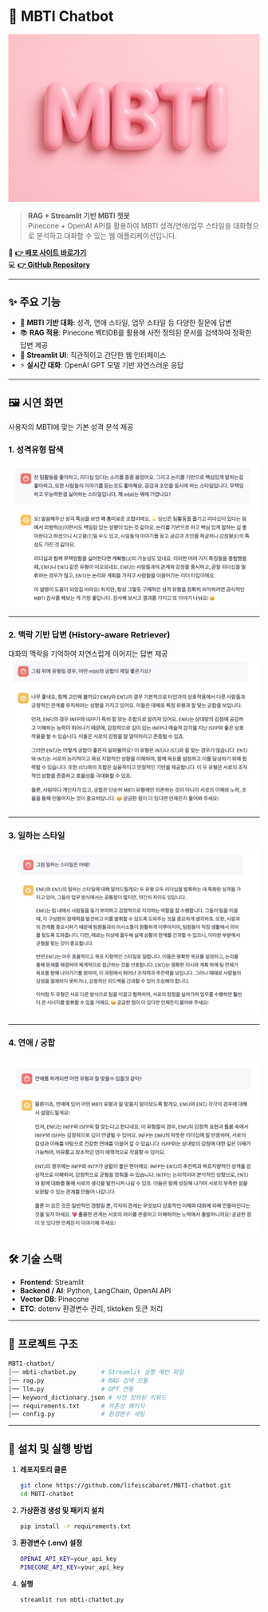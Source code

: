 # 💬 MBTI Chatbot

![MBTI Chatbot Banner](./assets/MBTI%20Chatbot%20Banner.png)

> **RAG + Streamlit 기반 MBTI 챗봇**  
> Pinecone + OpenAI API를 활용하여 MBTI 성격/연애/업무 스타일을 대화형으로 분석하고 대화할 수 있는 웹 애플리케이션입니다.

🔗 **[👉 배포 사이트 바로가기](https://mbti-chatbot-lifeiscabaretpotfolio.streamlit.app/)**  
💻 **[👉 GitHub Repository](https://github.com/lifeiscabaret/MBTI-chatbot)**  

---

## ✨ 주요 기능
- 💬 **MBTI 기반 대화**: 성격, 연애 스타일, 업무 스타일 등 다양한 질문에 답변
- 📚 **RAG 적용**: Pinecone 벡터DB를 활용해 사전 정의된 문서를 검색하여 정확한 답변 제공
- 🎨 **Streamlit UI**: 직관적이고 간단한 웹 인터페이스
-  ⚡ **실시간 대화**: OpenAI GPT 모델 기반 자연스러운 응답

---

## 🖼️ 시연 화면
사용자의 MBTI에 맞는 기본 성격 분석 제공  
### 1. 성격유형 탐색
![성격유형 탐색](./assets/demo1.png)

---

### 2. 맥락 기반 답변 (History-aware Retriever)
대화의 맥락을 기억하여 자연스럽게 이어지는 답변 제공  
![맥락 기반 답변](./assets/demo2.png)

---

### 3. 일하는 스타일
![일하는 스타일](./assets/demo3.png)

---

### 4. 연애 / 궁합
![연애 / 궁합](./assets/demo4.png)
---

## 🛠️ 기술 스택
- **Frontend**: Streamlit
- **Backend / AI**: Python, LangChain, OpenAI API
- **Vector DB**: Pinecone
- **ETC**: dotenv 환경변수 관리, tiktoken 토큰 처리

---

## 📂 프로젝트 구조
```bash
MBTI-chatbot/
│── mbti-chatbot.py       # Streamlit 실행 메인 파일
│── rag.py                # RAG 검색 모듈
│── llm.py                # GPT 연동
│── keyword_dictionary.json # 사전 정의된 키워드
│── requirements.txt      # 의존성 패키지
│── config.py             # 환경변수 세팅
```
---

## 🚀 설치 및 실행 방법

1. **레포지토리 클론**
   ```bash
   git clone https://github.com/lifeiscabaret/MBTI-chatbot.git
   cd MBTI-chatbot
   ```

2. **가상환경 생성 및 패키지 설치**
   ```bash
   pip install -r requirements.txt
   ```

3. **환경변수 (.env) 설정**
   ```bash
   OPENAI_API_KEY=your_api_key
   PINECONE_API_KEY=your_api_key
   ```

4. **실행**
   ```bash
   streamlit run mbti-chatbot.py
   ```
